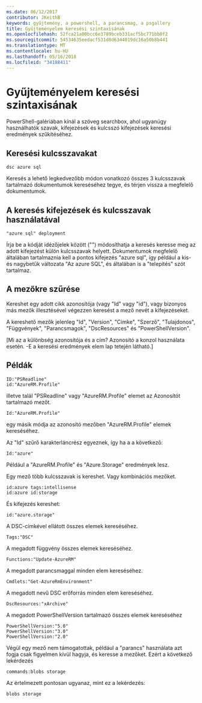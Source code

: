 ```yaml
---
ms.date: 06/12/2017
contributor: JKeithB
keywords: gyűjtemény, a powershell, a parancsmag, a psgallery
title: Gyűjteményelem keresési szintaxisának
ms.openlocfilehash: 52fca21a00bcc6e3789bceb331acf5bc771bb0f2
ms.sourcegitcommit: 54534635eedacf531d8d6344019dc16a50b8b441
ms.translationtype: MT
ms.contentlocale: hu-HU
ms.lasthandoff: 05/16/2018
ms.locfileid: "34188411"
---
```

# <a name="gallery-search-syntax"></a>Gyűjteményelem keresési szintaxisának

PowerShell-galériában kínál a szöveg searchbox, ahol ugyanúgy használhatók szavak, kifejezések és kulcsszó kifejezések keresési eredmények szűkítéséhez.

## <a name="search-by-keywords"></a>Keresési kulcsszavakat

    dsc azure sql

Keresés a lehető legkedvezőbb módon vonatkozó összes 3 kulcsszavak tartalmazó dokumentumok kereséséhez tegye, és térjen vissza a megfelelő dokumentumok.

## <a name="search-using-phrases-and-keywords"></a>A keresés kifejezések és kulcsszavak használatával

    "azure sql" deployment

Írja be a kódját idézőjelek között ("") módosíthatja a keresés keresse meg az adott kifejezést külön kulcsszavak helyett.
Dokumentumok megfelelő általában tartalmaznia kell a pontos kifejezés "azure sql", így például a kis-és nagybetűk változata "Az azure SQL", és általában is a "telepítés" szót tartalmaz.

## <a name="filtering-on-fields"></a>A mezőkre szűrése

Kereshet egy adott cikk azonosítója (vagy "Id" vagy "id"), vagy bizonyos más mezők illesztésével végezzen keresést a mező nevét a kifejezéseket.

A kereshető mezők jelenleg "Id", "Version", "Címke", "Szerző", "Tulajdonos", "Függvények", "Parancsmagok", "DscResources" és "PowerShellVersion".

[Mi az a különbség azonosítója és a cím? Azonosító a konzol használata esetén. -E a keresési eredmények elem lap tetején látható.]

## <a name="examples"></a>Példák

    ID:"PSReadline"
    id:"AzureRM.Profile"

illetve talál "PSReadline" vagy "AzureRM.Profile" elemet az Azonosítót tartalmazó mezőt.

    Id:"AzureRM.Profile"

egy másik módja az azonosító mezőben "AzureRM.Profile" elemek kereséséhez.

Az "Id" szűrő karakterláncrész egyeznek, így ha a a következő:

    Id:"azure"

Például a "AzureRM.Profile" és "Azure.Storage" eredmények lesz.

Egy mező több kulcsszavak is kereshet. Vagy kombinációs mezőket.

    id:azure tags:intellisense
    id:azure id:storage

És kifejezés kereshet:

    id:"azure.storage"


A DSC-címkével ellátott összes elemek kereséséhez.

    Tags:"DSC"

A megadott függvény összes elemek kereséséhez.

    Functions:"Update-AzureRM"

A megadott parancsmaggal minden elem kereséséhez.

    Cmdlets:"Get-AzureRmEnvironment"

A megadott nevű DSC erőforrás minden elem kereséséhez.

    DscResources:"xArchive"

A megadott PowerShellVersion tartalmazó összes elemek kereséséhez

    PowerShellVersion:"5.0"
    PowerShellVersion:"3.0"
    PowerShellVersion:"2.0"


Végül egy mező nem támogatottak, például a "parancs" használata azt fogja csak figyelmen kívül hagyja, és keresse a mezőket. Ezért a következő lekérdezés

    commands:blobs storage

Az értelmezett pontosan ugyanaz, mint ez a lekérdezés:

    blobs storage